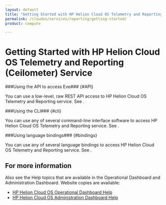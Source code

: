 ```yaml
---
layout: default
title: "Getting Started with HP Helion Cloud OS Telemetry and Reporting Service"
permalink: /cloudos/services/reporting/getting-started/
product: compute

---
```

# Getting Started with HP Helion Cloud OS Telemetry and Reporting (Ceilometer) Service #

<!-- modeled after HP Helion Cloud Networking Getting Started (network.getting.started.md) -->


###Using the API to access Eve### {#API}
 
You can use a low-level, raw REST API access to HP Helion Cloud OS Telemetry and Reporting service. See .

###Using the CLI### {#cli}

You can use any of several command-line interface software to access HP Helion Cloud OS Telemetry and Reporting service. See .

###Using language bindings### {#bindings}

You can use any of several language bindings to access HP Helion Cloud OS Telemetry and Reporting service. See .


## For more information ##
Also see the Help topics that are available in the Operational Dashboard and Administration Dashboard.  Website copies are available:

* [HP Helion Cloud OS Operational Dashboard Help](/cloudos/manage/operational-dashboard/)
* [HP Helion Cloud OS Administration Dashboard Help](/cloudos/manage/administration-dashboard/)
